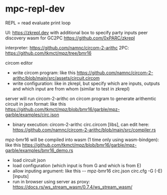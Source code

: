 # mpc-repl-dev

REPL = read evaluate print loop

UI: https://zkrepl.dev
with additional box to specify party inputs
peer discovery
wasm for GC2PC
https://github.com/0xPARC/zkrepl

interpreter: https://github.com/namnc/circom-2-arithc
2PC: https://github.com/tkmct/mpz/tree/bmr16

circom editor
- write circom program: like this https://github.com/namnc/circom-2-arithc/blob/main/src/assets/circuit.circom
- write configuration: like in zkrepl, but specify which are inputs, outputs and which input are from whom (similar to test in zkrepl)

server will run circom-2-arithc on circom program to generate arithemtic circuit in json format: like this https://github.com/tkmct/mpz/blob/bmr16/garble/mpz-garble/examples/circ.json
- binary execution: circom-2-arithc circ.circom [libs], can edit here: https://github.com/namnc/circom-2-arithc/blob/main/src/compiler.rs

mpz-bmr16 will be compiled into wasm (1 time only using wasm-bindgen): 
like this https://github.com/tkmct/mpz/blob/bmr16/garble/mpz-garble/examples/bmr16_demo.rs
- load circuit json
- load configuration (which input is from G and which is from E)
- allow inputing argument: like this
-- mpz-bmr16 circ.json circ.cfg -G (-E) [inputs]
- run in browser using server as proxy: https://docs.rs/ws_stream_wasm/0.7.4/ws_stream_wasm/

